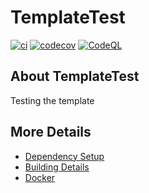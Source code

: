 # TemplateTest

[![ci](https://github.com/meintte/TemplateTest/actions/workflows/ci.yml/badge.svg)](https://github.com/meintte/TemplateTest/actions/workflows/ci.yml)
[![codecov](https://codecov.io/gh/meintte/TemplateTest/branch/main/graph/badge.svg)](https://codecov.io/gh/meintte/TemplateTest)
[![CodeQL](https://github.com/meintte/TemplateTest/actions/workflows/codeql-analysis.yml/badge.svg)](https://github.com/meintte/TemplateTest/actions/workflows/codeql-analysis.yml)

## About TemplateTest

Testing the template

## More Details

* [Dependency Setup](README_dependencies.md)
* [Building Details](README_building.md)
* [Docker](README_docker.md)
